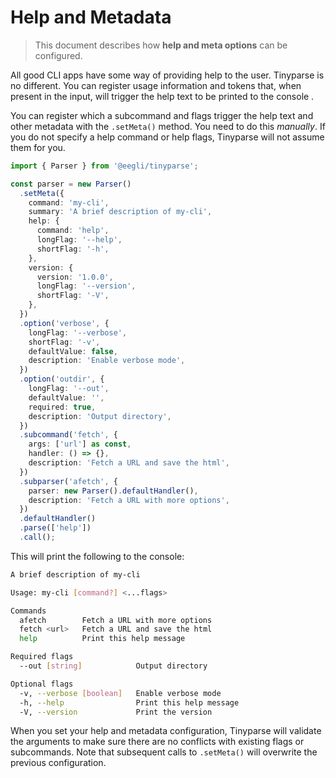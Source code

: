 # Help and Metadata

> This document describes how **help and meta options** can be configured.

All good CLI apps have some way of providing help to the user. Tinyparse is no different. You can register usage information and tokens that, when present in the input, will trigger the help text to be printed to the console .

You can register which a subcommand and flags trigger the help text and other metadata with the `.setMeta()` method. You need to do this _manually_. If you do not specify a help command or help flags, Tinyparse will not assume them for you.

```ts
import { Parser } from '@eegli/tinyparse';

const parser = new Parser()
  .setMeta({
    command: 'my-cli',
    summary: 'A brief description of my-cli',
    help: {
      command: 'help',
      longFlag: '--help',
      shortFlag: '-h',
    },
    version: {
      version: '1.0.0',
      longFlag: '--version',
      shortFlag: '-V',
    },
  })
  .option('verbose', {
    longFlag: '--verbose',
    shortFlag: '-v',
    defaultValue: false,
    description: 'Enable verbose mode',
  })
  .option('outdir', {
    longFlag: '--out',
    defaultValue: '',
    required: true,
    description: 'Output directory',
  })
  .subcommand('fetch', {
    args: ['url'] as const,
    handler: () => {},
    description: 'Fetch a URL and save the html',
  })
  .subparser('afetch', {
    parser: new Parser().defaultHandler(),
    description: 'Fetch a URL with more options',
  })
  .defaultHandler()
  .parse(['help'])
  .call();
```

This will print the following to the console:

```sh
A brief description of my-cli

Usage: my-cli [command?] <...flags>

Commands
  afetch        Fetch a URL with more options
  fetch <url>   Fetch a URL and save the html
  help          Print this help message

Required flags
  --out [string]            Output directory

Optional flags
  -v, --verbose [boolean]   Enable verbose mode
  -h, --help                Print this help message
  -V, --version             Print the version
```

When you set your help and metadata configuration, Tinyparse will validate the arguments to make sure there are no conflicts with existing flags or subcommands. Note that subsequent calls to `.setMeta()` will overwrite the previous configuration.
